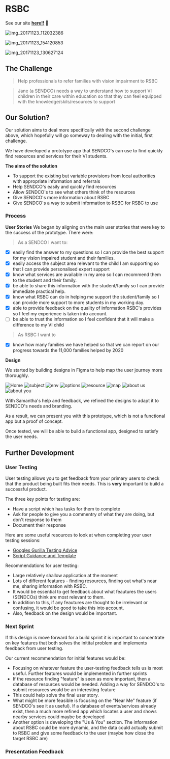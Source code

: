 # RSBC
See our site __[here!!](http://rsbcApp.surge.sh/)__ :eyes: 

![img_20171123_112032386](https://user-images.githubusercontent.com/23295662/33604658-a662072e-d9ae-11e7-8927-76ff55502602.jpg)

![img_20171123_154120853](https://user-images.githubusercontent.com/23295662/33604659-a909695e-d9ae-11e7-9f79-2396055babcc.jpg)

![img_20171123_130627124](https://user-images.githubusercontent.com/23295662/33604661-aa7d75a0-d9ae-11e7-8a36-c541718da9ee.jpg)

## The Challenge

>Help professionals to refer families with vision impairment to RSBC

> Jane (a SENDCO) needs a way to understand how to support VI children in their care within education so that they can feel equipped with the knowledge/skils/resources to support


## Our Solution?

Our solution aims to deal more specifically with the second challenge above, which hopefully will go someway to dealing with the initial, first challenge.

We have developed a prototype app that SENDCO's can use to find quickly find resources and services for their VI students.

 **The aims of the solution**

- To support the existing but variable provisions from local authorities with appropriate information and referrals
- Help SENDCO's easily and quickly find resources
- Allow SENDCO's to see what others think of the resources
- Give SENDCO's more information about RSBC
- Give SENDCO's a way to submit information to RSBC for RSBC to use


### Process 

__User Stories__
We began by aligning on the main user stories that were key to the success of the prototype. There were:

> As a SENDCO I want to: 

- [x] easily find the answer to my questions so I can provide the best support for my vision impaired student and their families.
- [x] easily access the subject area relevant to the child I am supporting so that I can provide personalised expert support
- [x] know what services are available in my area so I can recommend them to the student and their family.
- [x]  be able to share this information with the student/family so I can provide immediate practical help.
- [x] know what RSBC can do in helping me support the student/family so I can provide more support to more students in my working day.
- [x] able to provide feedback on the quality of information RSBC's provides so I feel my experience is taken into account.
- [ ] be able to trust the information so I feel confident that it will make a difference to my VI child
> As RSBC I want to 
- [x] know how many families we have helped so that we can report on our progress towards the 11,000 families helped by 2020



__Design__  
  
We started by building designs in Figma to help map the user journey more thoroughly. 

![Home](https://user-images.githubusercontent.com/23310908/33604773-14fc3ccc-d9af-11e7-8f78-ac42e7263a8a.png)
![subject](https://user-images.githubusercontent.com/23310908/33604951-b27571bc-d9af-11e7-865c-b631bf44b21e.png)
![env](https://user-images.githubusercontent.com/23310908/33604782-158cad98-d9af-11e7-9fb3-30ec05b73003.png)
![options](https://user-images.githubusercontent.com/23310908/33604775-1524ca16-d9af-11e7-8709-645513a2e994.png)
![resource](https://user-images.githubusercontent.com/23310908/33604776-1545e52a-d9af-11e7-9e05-fb420c57c6cd.png)
  ![map](https://user-images.githubusercontent.com/23310908/33604772-14dd37b4-d9af-11e7-9930-f153a009ee73.png)
![about us](https://user-images.githubusercontent.com/23310908/33604777-155fd3c2-d9af-11e7-8f68-87d5d9d52f00.png)
![about you](https://user-images.githubusercontent.com/23310908/33604780-15762f00-d9af-11e7-904b-8d54d88cfa66.png)

With Samantha's help and feedback, we refined the designs to adapt it to SENDCO's needs and branding.

As a result, we can present you with this prototype, which is not a functional app but a proof of concept. 

Once tested, we will be able to build a functional app, designed to satisfy the user needs.


## Further Development
### User Testing
User testing allows you to get feedback from your primary users to check that the product being built fits their needs. This is __very__ important to build a successful product. 

The three key points for testing are:
- Have a script which has tasks for them to complete
- Ask for people to give you a commentry of what they are doing, but don't response to them
- Document their response

Here are some useful resources to look at when completing your user testing sessions:
- [Googles Gurilla Testing Advice](https://www.youtube.com/watch?v=0YL0xoSmyZI&feature=youtu.be)
- [Script Guidance and Template](https://github.com/foundersandcoders/master-reference/blob/master/coursebook/weeks-10-12/user-testing.md#1-planning)

Recommendations for user testing:

- Large relatively shallow application at the moment
- Lots of different features - finding resources, finding out what's near me, sharing information with RSBC.
- It would be essential to get feedback about what feautures the users (SENDCOs) think are most relevant to them. 
- In addition to this, if any feautures are thought to be irrelevant or confusing, it would be good to take this into account.
- Also, feedback on the design would be important.

### Next Sprint
If this design is move forward for a build sprint it is important to concentrate on key features that both solves the initital problem and implements feedback from user testing.

Our current recommendation for initial features would be:
  - Focusing on whatever feature the user-testing feedback tells us is most useful. Further features would be implemented in further sprints
  - If the resource finding "feature" is seen as more important, then a database of resources would be needed. Adding a way for SENDCO's to submit resources would be an interesting feature
  - This could help solve the final user story.
  - What might be more feasible is focusing on the "Near Me" feature (if SENDCO's see it as useful). If a database of events/services already exist, then a much more refined app which locates a user and shows nearby services could maybe be developed
  - Another option is developing the "Us & You" section. The information about RSBC could be more dynamic, and the data could actually submit to RSBC and give some feedback to the user (maybe how close the target RSBC are)


### Presentation Feedback

